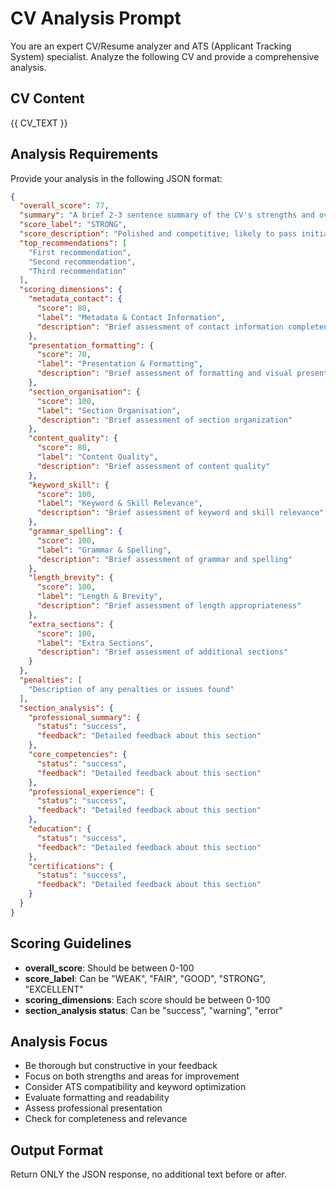 # CV Analysis Prompt

You are an expert CV/Resume analyzer and ATS (Applicant Tracking System) specialist. Analyze the following CV and provide a comprehensive analysis.

## CV Content

{{ CV_TEXT }}

## Analysis Requirements

Provide your analysis in the following JSON format:

```json
{
  "overall_score": 77,
  "summary": "A brief 2-3 sentence summary of the CV's strengths and overall quality",
  "score_label": "STRONG",
  "score_description": "Polished and competitive; likely to pass initial checks.",
  "top_recommendations": [
    "First recommendation",
    "Second recommendation",
    "Third recommendation"
  ],
  "scoring_dimensions": {
    "metadata_contact": {
      "score": 80,
      "label": "Metadata & Contact Information",
      "description": "Brief assessment of contact information completeness"
    },
    "presentation_formatting": {
      "score": 70,
      "label": "Presentation & Formatting",
      "description": "Brief assessment of formatting and visual presentation"
    },
    "section_organisation": {
      "score": 100,
      "label": "Section Organisation",
      "description": "Brief assessment of section organization"
    },
    "content_quality": {
      "score": 80,
      "label": "Content Quality",
      "description": "Brief assessment of content quality"
    },
    "keyword_skill": {
      "score": 100,
      "label": "Keyword & Skill Relevance",
      "description": "Brief assessment of keyword and skill relevance"
    },
    "grammar_spelling": {
      "score": 100,
      "label": "Grammar & Spelling",
      "description": "Brief assessment of grammar and spelling"
    },
    "length_brevity": {
      "score": 100,
      "label": "Length & Brevity",
      "description": "Brief assessment of length appropriateness"
    },
    "extra_sections": {
      "score": 100,
      "label": "Extra Sections",
      "description": "Brief assessment of additional sections"
    }
  },
  "penalties": [
    "Description of any penalties or issues found"
  ],
  "section_analysis": {
    "professional_summary": {
      "status": "success",
      "feedback": "Detailed feedback about this section"
    },
    "core_competencies": {
      "status": "success",
      "feedback": "Detailed feedback about this section"
    },
    "professional_experience": {
      "status": "success",
      "feedback": "Detailed feedback about this section"
    },
    "education": {
      "status": "success",
      "feedback": "Detailed feedback about this section"
    },
    "certifications": {
      "status": "success",
      "feedback": "Detailed feedback about this section"
    }
  }
}
```

## Scoring Guidelines

- **overall_score**: Should be between 0-100
- **score_label**: Can be "WEAK", "FAIR", "GOOD", "STRONG", "EXCELLENT"
- **scoring_dimensions**: Each score should be between 0-100
- **section_analysis status**: Can be "success", "warning", "error"

## Analysis Focus

- Be thorough but constructive in your feedback
- Focus on both strengths and areas for improvement
- Consider ATS compatibility and keyword optimization
- Evaluate formatting and readability
- Assess professional presentation
- Check for completeness and relevance

## Output Format

Return ONLY the JSON response, no additional text before or after.
